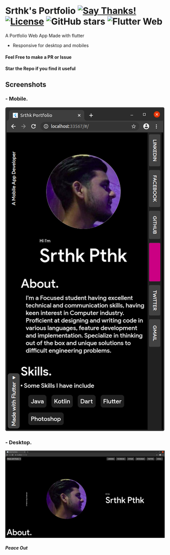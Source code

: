 # Srthk's Portfolio [![Say Thanks!](https://img.shields.io/badge/Say%20Thanks-!-1EAEDB.svg)](https://saythanks.io/to/techysrthk%40gmail.com) [![License](https://img.shields.io/badge/license-MIT-orange.svg)](https://github.com/srthkpthk/portfolio/blob/master/LICENSE.md) ![GitHub stars](https://img.shields.io/github/stars/srthkpthk/portfolio) ![Flutter Web](https://github.com/srthkpthk/portfolio/workflows/Web%20App/badge.svg)

A Portfolio Web App Made with flutter 

- Responsive for desktop and mobiles
 #### Feel Free to make a PR or Issue
 
 
 #### Star the Repo if you find it useful 
## Screenshots

### - Mobile.
<img src="mobile-ss.png">

### - Desktop.
<img src="desktop-ss.png">



 ##### Peace Out
